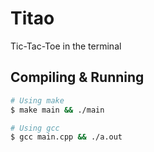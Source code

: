 # Titao

Tic-Tac-Toe in the terminal

## Compiling & Running

```bash
# Using make
$ make main && ./main

# Using gcc
$ gcc main.cpp && ./a.out
```
